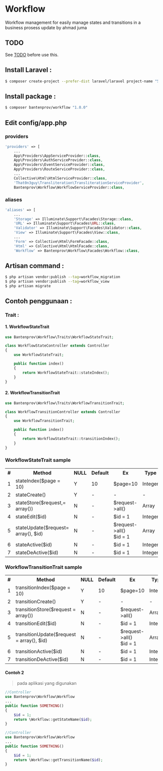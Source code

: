 # Workflow
Workflow management for easily manage states and transitions in a business prosess 
update by ahmad juma

## TODO
See [TODO](https://github.com/bantenprov/workflow/blob/1.0/TODO.md) before use this.

## Install Laravel :
```bash
$ composer create-project --prefer-dist laravel/laravel project-name "5.4.*"
```

## Install package :

```bash
$ composer bantenprov/workflow "1.0.0"
```

## Edit config/app.php
### providers

```php
'providers' => [
    ...
    App\Providers\AppServiceProvider::class,
    App\Providers\AuthServiceProvider::class,
    App\Providers\EventServiceProvider::class,
    App\Providers\RouteServiceProvider::class,
    ...
    Collective\Html\HtmlServiceProvider::class,
    'That0n3guy\Transliteration\TransliterationServiceProvider',
    Bantenprov\Workflow\WorkflowServiceProvider::class,
```

### aliases
```php
'aliases' => [
    ...
    'Storage' => Illuminate\Support\Facades\Storage::class,
    'URL' => Illuminate\Support\Facades\URL::class,
    'Validator' => Illuminate\Support\Facades\Validator::class,
    'View' => Illuminate\Support\Facades\View::class,
    ...
    'Form' => Collective\Html\FormFacade::class,
    'Html' => Collective\Html\HtmlFacade::class,
    'Workflow' => Bantenprov\Workflow\Facades\Workflow::class,
```

## Artisan command :

```bash
$ php artisan vendor:publish --tag=workflow_migration
$ php artisan vendor:publish --tag=workflow_view
$ php artisan migrate
```

## Contoh penggunaan :

### Trait :
#### **1. WorkflowStateTrait**

```php
use Bantenprov\Workflow\Traits\WorkflowStateTrait;

class WorkflowStateController extends Controller
{
    use WorkflowStateTrait;

    public function index()
    {
        return WorkflowStateTrait::stateIndex();
    }
}
```

#### **2. WorkflowTransitionTrait**
```php
use Bantenprov\Workflow\Traits\WorkflowTransitionTrait;

class WorkflowTransitionController extends Controller
{
    use WorkflowTransitionTrait;

    public function index()
    {
        return WorkflowStateTrait::transitionIndex();
    }
}
```


### **WorkflowStateTrait sample**

<div class="tg-wrap"><table class="tg">
  <tr>
    <th class="tg-amwm">#<br></th>
    <th class="tg-amwm">Method</th>
    <th class="tg-amwm">NULL</th>
    <th class="tg-amwm">Default</th>
    <th class="tg-amwm">Ex</th>
    <th class="tg-amwm">Type</th>
  </tr>
  <tr>
    <td class="tg-yw4l">1</td>
    <td class="tg-yw4l">stateIndex($page = 10)</td>
    <td class="tg-amwm">Y</td>
    <td class="tg-yw4l">10</td>
    <td class="tg-yw4l">$page=10</td>
    <td class="tg-yw4l">Integer</td>
  </tr>
  <tr>
    <td class="tg-yw4l">2</td>
    <td class="tg-yw4l">stateCreate()</td>
    <td class="tg-amwm">Y</td>
    <td class="tg-yw4l">-</td>
    <td class="tg-yw4l">-</td>
    <td class="tg-yw4l">-</td>
  </tr>
  <tr>
    <td class="tg-yw4l">3</td>
    <td class="tg-yw4l">stateStore($request,= array())</td>
    <td class="tg-amwm">N</td>
    <td class="tg-yw4l">-</td>
    <td class="tg-yw4l">$request-&gt;all()</td>
    <td class="tg-yw4l">Array<br></td>
  </tr>
  <tr>
    <td class="tg-yw4l">4</td>
    <td class="tg-yw4l">stateEdit($id)</td>
    <td class="tg-amwm">N</td>
    <td class="tg-yw4l">-<br></td>
    <td class="tg-yw4l">$id = 1<br></td>
    <td class="tg-yw4l">Integer<br></td>
  </tr>
  <tr>
    <td class="tg-yw4l">5</td>
    <td class="tg-yw4l">stateUpdate($request= array(), $id)</td>
    <td class="tg-amwm">N</td>
    <td class="tg-yw4l">-<br></td>
    <td class="tg-yw4l">$request-&gt;all()<br>$id = 1<br></td>
    <td class="tg-yw4l">Array</td>
  </tr>
  <tr>
    <td class="tg-yw4l">6</td>
    <td class="tg-yw4l">stateActive($id)</td>
    <td class="tg-amwm">N</td>
    <td class="tg-yw4l">-</td>
    <td class="tg-yw4l">$id = 1<br></td>
    <td class="tg-yw4l">Integer</td>
  </tr>
  <tr>
    <td class="tg-yw4l">7</td>
    <td class="tg-yw4l">stateDeActive($id)</td>
    <td class="tg-amwm">N</td>
    <td class="tg-yw4l">-</td>
    <td class="tg-yw4l">$id = 1<br></td>
    <td class="tg-yw4l">Integer</td>
  </tr>
</table></div>

### **WorkflowTransitionTrait sample**

<table class="tg">
  <tr>
    <th class="tg-amwm">#<br></th>
    <th class="tg-amwm">Method</th>
    <th class="tg-amwm">NULL</th>
    <th class="tg-amwm">Default</th>
    <th class="tg-amwm">Ex</th>
    <th class="tg-amwm">Type</th>
  </tr>
  <tr>
    <td class="tg-yw4l">1</td>
    <td class="tg-yw4l">transitionIndex($page = 10)</td>
    <td class="tg-amwm">Y</td>
    <td class="tg-yw4l">10</td>
    <td class="tg-yw4l">$page=10</td>
    <td class="tg-yw4l">Integer</td>
  </tr>
  <tr>
    <td class="tg-yw4l">2</td>
    <td class="tg-yw4l">transitionCreate()</td>
    <td class="tg-amwm">Y</td>
    <td class="tg-yw4l">-</td>
    <td class="tg-yw4l">-</td>
    <td class="tg-yw4l">-</td>
  </tr>
  <tr>
    <td class="tg-yw4l">3</td>
    <td class="tg-yw4l">transitionStore($request = array())</td>
    <td class="tg-amwm">N</td>
    <td class="tg-yw4l">-</td>
    <td class="tg-yw4l">$request-&gt;all()</td>
    <td class="tg-yw4l">Array<br></td>
  </tr>
  <tr>
    <td class="tg-yw4l">4</td>
    <td class="tg-yw4l">transitionEdit($id)</td>
    <td class="tg-amwm">N</td>
    <td class="tg-yw4l">-<br></td>
    <td class="tg-yw4l">$id = 1<br></td>
    <td class="tg-yw4l">Integer<br></td>
  </tr>
  <tr>
    <td class="tg-yw4l">5</td>
    <td class="tg-yw4l">transitionUpdate($request = array(), $id)</td>
    <td class="tg-amwm">N</td>
    <td class="tg-yw4l">-<br></td>
    <td class="tg-yw4l">$request-&gt;all()<br>$id = 1<br></td>
    <td class="tg-yw4l">Array</td>
  </tr>
  <tr>
    <td class="tg-yw4l">6</td>
    <td class="tg-yw4l">transitionActive($id)</td>
    <td class="tg-amwm">N</td>
    <td class="tg-yw4l">-</td>
    <td class="tg-yw4l">$id = 1<br></td>
    <td class="tg-yw4l">Integer</td>
  </tr>
  <tr>
    <td class="tg-yw4l">7</td>
    <td class="tg-yw4l">transitionDeActive($id)</td>
    <td class="tg-amwm">N</td>
    <td class="tg-yw4l">-</td>
    <td class="tg-yw4l">$id = 1<br></td>
    <td class="tg-yw4l">Integer</td>
  </tr>
</table>

#### **Contoh 2**
> pada aplikasi yang digunakan
```php
//Controller
use Bantenprov\Workflow\Workflow
...
public function SOMETHING()
{
    $id = 1;
    return \Workflow::getStateName($id);
}

```

```php
//Controller
use Bantenprov\Workflow\Workflow
...
public function SOMETHING()
{
    $id = 1;
    return \Workflow::getTransitionName($id);
}

```
